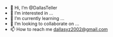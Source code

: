 - 👋 Hi, I’m @DallasTeller
- 👀 I’m interested in ...
- 🌱 I’m currently learning ...
- 💞️ I’m looking to collaborate on ...
- 📫 How to reach me dallasyz2002@gmail.com

<!---
DallasTeller/DallasTeller is a ✨ special ✨ repository because its `README.md` (this file) appears on your GitHub profile.
You can click the Preview link to take a look at your changes.
--->
